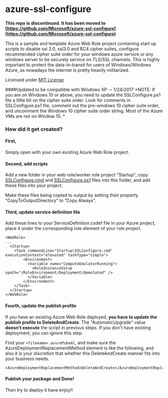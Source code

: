 # azure-ssl-configure

**This repo is discontinued. It has been moved to [https://github.com/Microsoft/azure-ssl-configure](https://github.com/Microsoft/azure-ssl-configure)**


This is a sample and template Azure Web Role project containing start up scripts to disable ssl 2.0, ssl3.0 and RC4 cipher suites, configure recommended cipher suite order for your windows azure service or any windows server to be securely service on TLS/SSL channels. This is highly important to protect the data-in-transit for users of Windows/Windows Azure, as nowadays the internet is pretty heavily militarized.

Licensed under [MIT License](https://opensource.org/licenses/MIT)

####Updated to be compatible with Windows XP -- 1/24/2017
*NOTE: If you are on Windows 10 or above, you need to update the SSLConfigure.ps1 file a little bit on the cipher suite order. Look for comments in SSLConfigure.ps1 file, comment out the pre-windows 10 cipher suite order, and uncomment the Windows 10 cipher suite order string. Most of the Azure VMs are not on Window 10. *

### How did it get created? 
#### First, 
Simply open with your own existing Azure Web Role project.
#### Second, add scripts
Add a new folder in your web role/worker role project "Startup", copy [SSLConfigure.cmd](AzureCloudServiceSample/WebRoleSample/Startup/SSLConfigure.cmd ) and [SSLConfigure.ps1](AzureCloudServiceSample/WebRoleSample/Startup/SSLConfigure.ps1) files into this folder, and add these files into your project.

Make these files being copied to output by setting their property "CopyToOutputDirectory“ to ”Copy Always".
#### Third, update service definition file
Add these lines to your ServiceDefinition.csdef file in your Azure project, place it under the corresponding role element of your role project.
```
<WebRole>
...
  <Startup>
    <Task commandLine="Startup\SSLConfigure.cmd" executionContext="elevated" taskType="simple">
	    <Environment>
          <Variable name="ComputeEmulatorRunning">
            <RoleInstanceValue xpath="/RoleEnvironment/Deployment/@emulated" />
          </Variable>
        </Environment>
    </Task>
  </Startup>
</WebRole>
```
#### Fourth, update the publish profile
If you have an existing Azure Web Role deployed, **you have to update the publish profile to DeleteAndCreate**. The "AutomaticUpgrade" value **doesn't execute** the script in previous steps. If you don't have existing deployment, you can ignore this step.

Find your `<filename>.azurePubxml`, and make sure the AzureDeploymentReplacementMethod element is like the following, and also it is your discretion that whether this DeleteAndCreate manner fits into your business needs. 

```
<AzureDeploymentReplacementMethod>DeleteAndCreate</AzureDeploymentReplacementMethod>
```

#### Publish your package and Done!

Then try to deploy it have enjoy!!
